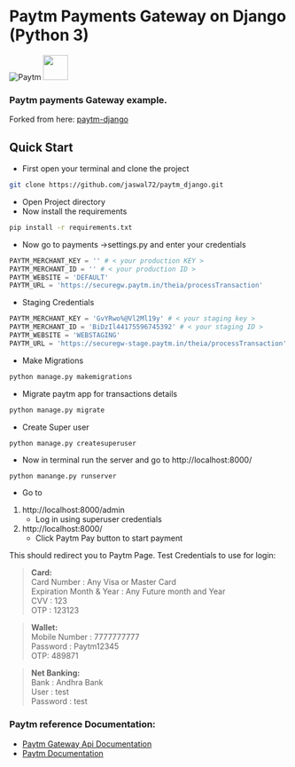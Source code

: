 # Paytm Payments Gateway on Django (Python 3)
![Paytm](https://upload.wikimedia.org/wikipedia/commons/thumb/4/42/Paytm_logo.png/150px-Paytm_logo.png) <img src="https://static.djangoproject.com/img/logos/django-logo-positive.png"  height="45">

### Paytm payments Gateway example.


Forked from here: [paytm-django](https://github.com/harishbisht/paytm-django)



## Quick Start
* First open your terminal and clone the project

```sh
git clone https://github.com/jaswal72/paytm_django.git
```
* Open Project directory
* Now install the requirements 
```sh
pip install -r requirements.txt
```
* Now go to payments ->settings.py and enter your credentials
```py
PAYTM_MERCHANT_KEY = '' # < your production KEY >
PAYTM_MERCHANT_ID = '' # < your production ID >
PAYTM_WEBSITE = 'DEFAULT'
PAYTM_URL = 'https://securegw.paytm.in/theia/processTransaction'
```
* Staging Credentials
```py
PAYTM_MERCHANT_KEY = 'GvYRwo%@Vl2Ml19y' # < your staging key >
PAYTM_MERCHANT_ID = 'BiDzIl44175596745392' # < your staging ID >
PAYTM_WEBSITE = 'WEBSTAGING'
PAYTM_URL = 'https://securegw-stage.paytm.in/theia/processTransaction'
```

* Make Migrations
```sh
python manage.py makemigrations
```

* Migrate paytm app for transactions details
```sh
python manage.py migrate
```

* Create Super user
```sh
python manage.py createsuperuser
```

* Now in terminal run the server and go to http://localhost:8000/
```
python manange.py runserver
```

* Go to

1. http://localhost:8000/admin
    - Log in using superuser credentials
2. http://localhost:8000/
    - Click Paytm Pay button to start payment

This should redirect you to Paytm Page.
Test Credentials to use for login:

> **Card:** <br>
>   Card Number : Any Visa or Master Card <br>
>   Expiration Month & Year : Any Future month and Year <br>
>   CVV : 123 <br>
>   OTP : 123123 <br>


> **Wallet:** <br>
>   Mobile Number : 7777777777 <br>
>   Password : Paytm12345 <br>
>   OTP: 489871 <br>

> **Net Banking:** <br>
>   Bank : Andhra Bank <br>
>   User : test <br>
>   Password : test <br>


### Paytm reference Documentation:

 * [Paytm Gateway Api Documentation](https://developer.paytm.com/docs/v1/payment-gateway) 
 * [Paytm Documentation](https://developer.paytm.com/docs) 
